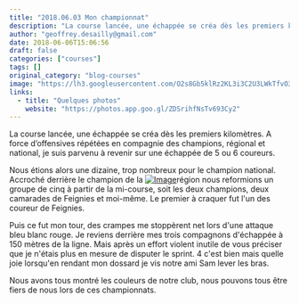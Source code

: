 ```yaml
---
title: "2018.06.03 Mon championnat"
description: "La course lancée, une échappée se créa dès les premiers kilomètres. A force d’offensives répétées en compagnie des champions, régional et national, je suis parvenu à revenir sur une échappée de 5 ou 6 coureurs."
author: "geoffrey.desailly@gmail.com"
date: 2018-06-06T15:06:56
draft: false
categories: ["courses"]
tags: []
original_category: "blog-courses"
image: "https://lh3.googleusercontent.com/O2s8Gb5klRz2KL3i3C2U3LWkTfvO3Owht7ir8hTSgfwSGCLUcrpSbiSbFjuP7Jt91zfslj1MrrEKAlrpZDuA1izJx4-DaJrFYKnHD98HDqpxj_0oPlLBNBlXhr56G5itVJ_vqfZCh8zD8442Ys7RA7Z2ef9BwzlTd4eLjgedB5nB5zfjV2eu0teUuLBWemyQSs5wuwR98vEC4ot7t1SR2L77ywqt8Ifvw7DrXCyQjFKVRBxmU_yFX6gkzEDXU5SWddg2npm0QeCKAt-8yv8qfkwgqusqnugoVAQJmBrcboaegoSlouzXoElCrmmgR9g6N4b3_slLJj1j_ZNa9HtTwrPFSui_J7XoMb5tBmKpLUs6w10IUCkDVjkou6KaHwoArVwewHgFrR5tgNpK9e-idtij7BvrIuaAE8Ha-1DLMZmvUJTme4vtnGGVoIq-ZWbQ71qYEmZTtXkVlioQctv6_7x0VEYdAG8ii2vBh-_vN6_zRt4OMSlWjSSgTzILv_sJql0zvhQkjn5sJBZF2kEqbbyYFuxiLyX9tRS2xsmK4RqPBiaZr9aWI8hmfujaKdKTPILmu_9yNHWVFG3Hf3kB378GcB99dXKvoOQAgaQR=w1228-h819-no"
links:
  - title: "Quelques photos"
    website: "https://photos.app.goo.gl/ZDSrihfNsTv693Cy2"
---
```


La course lancée, une échappée se créa dès les premiers kilomètres. A force d’offensives répétées en compagnie des champions, régional et national, je suis parvenu à revenir sur une échappée de 5 ou 6 coureurs.

<!--more-->

Nous étions alors une dizaine, trop nombreux pour le champion national. Accroché derrière le champion de la [![Image](https://lh3.googleusercontent.com/hisf8EKMynWi3jpv_10JuZVkO9bhdbKbHQyRafgUPPyNZTxpxKhNVbtFyd8qP2hE8OyIaoxtpRLcONkCW4iNptrVcO_bu7UT-lf27zy8pPCdRafBaVw2iHp3kl3KM7q0Wo3SUE9RX02-XWpPp8h7UhPmpTmBXa67OY9UXDV4Fr8uhfyeDwLquujOiqesaYdyGswemawM5zfwlhUyE8GdUFp653dJUOgTax_hzeatelHL-KrZSS3wSjHU26aQXjsz2-vRCYM6N-JxgEM4-6Y20lygShb9kpZ8P6TLAVDbdb90xxSapcWoKFx6Pu-UV3hUOIBD0x07edbzmQAhngwl6sZVSBA_dBgv3g4mgIqvPG0GHY8PKLdojtxP55NQ4j1bKtPODTvLeJGoYok1lsHAPY4Q65iRrzhKA9_kVqxoMi-j446zIyeAnkVErWDinu3ZKQgSReEGuNNTNqWap-HMqCcDz35MZKG2L1pcsc6dLrae0mSRI46TxlBVxzHT-QmOcbrSd8E6WWaPvZb9O3V286OwXWu1pW4cTsQXsF8W9eU8MOlKz3EHDEhJIFpqlpE3oUc43SoOL-cGUvklRdFBwK2IAGBmuZo7JUHvlMopVHmwlHwewy6j7qgbthwmE3l9xeVI0PR0Ho7_3dMkgyBjfN0rvz3nJ9VhjA=w1228-h819-no)](https://lh3.googleusercontent.com/hisf8EKMynWi3jpv_10JuZVkO9bhdbKbHQyRafgUPPyNZTxpxKhNVbtFyd8qP2hE8OyIaoxtpRLcONkCW4iNptrVcO_bu7UT-lf27zy8pPCdRafBaVw2iHp3kl3KM7q0Wo3SUE9RX02-XWpPp8h7UhPmpTmBXa67OY9UXDV4Fr8uhfyeDwLquujOiqesaYdyGswemawM5zfwlhUyE8GdUFp653dJUOgTax_hzeatelHL-KrZSS3wSjHU26aQXjsz2-vRCYM6N-JxgEM4-6Y20lygShb9kpZ8P6TLAVDbdb90xxSapcWoKFx6Pu-UV3hUOIBD0x07edbzmQAhngwl6sZVSBA_dBgv3g4mgIqvPG0GHY8PKLdojtxP55NQ4j1bKtPODTvLeJGoYok1lsHAPY4Q65iRrzhKA9_kVqxoMi-j446zIyeAnkVErWDinu3ZKQgSReEGuNNTNqWap-HMqCcDz35MZKG2L1pcsc6dLrae0mSRI46TxlBVxzHT-QmOcbrSd8E6WWaPvZb9O3V286OwXWu1pW4cTsQXsF8W9eU8MOlKz3EHDEhJIFpqlpE3oUc43SoOL-cGUvklRdFBwK2IAGBmuZo7JUHvlMopVHmwlHwewy6j7qgbthwmE3l9xeVI0PR0Ho7_3dMkgyBjfN0rvz3nJ9VhjA=w1228-h819-no)région nous reformions un groupe de cinq à partir de la mi-course, soit les deux champions, deux camarades de Feignies et moi-même. Le premier à craquer fut l'un des coureur de Feignies.

 Puis ce fut mon tour, des crampes me stoppèrent net lors d'une attaque bleu blanc rouge. Je reviens derrière mes trois compagnons d'échappée à 150 mètres de la ligne. Mais après un effort violent inutile de vous préciser que je n'étais plus en mesure de disputer le sprint. 4 c'est bien mais quelle joie lorsqu'en rendant mon dossard je vis notre ami Sam lever les bras.

 Nous avons tous montré les couleurs de notre club, nous pouvons tous être fiers de nous lors de ces championnats.